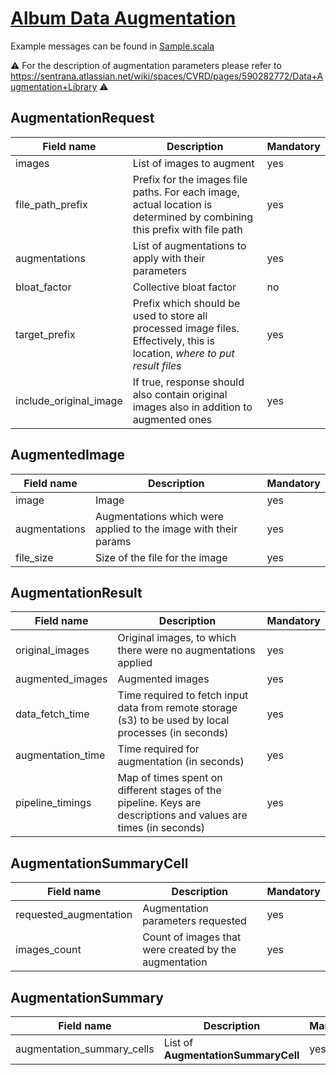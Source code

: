 [Album Data Augmentation](../../src/main/proto/cortex/api/job/album/augmentation.proto)
======

Example messages can be found in [Sample.scala](../../src/main/scala/cortex/api/job/album/augmentation/Sample.scala)

️:warning: For the description of augmentation parameters please refer to https://sentrana.atlassian.net/wiki/spaces/CVRD/pages/590282772/Data+Augmentation+Library :warning: 

AugmentationRequest
------
| Field name | Description | Mandatory |
|---|---|---|
| images | List of images to augment | yes |
| file_path_prefix | Prefix for the images file paths. For each image, actual location is determined by combining this prefix with file path | yes |
| augmentations | List of augmentations to apply with their parameters | yes |
| bloat_factor | Collective bloat factor | no |
| target_prefix | Prefix which should be used to store all processed image files. Effectively, this is location, _where to put result files_ | yes |
| include_original_image | If true, response should also contain original images also in addition to augmented ones | yes |

AugmentedImage
------
| Field name | Description | Mandatory |
|---|---|---|
| image | Image | yes |
| augmentations | Augmentations which were applied to the image with their params | yes |
| file_size | Size of the file for the image | yes |

AugmentationResult
------
| Field name | Description | Mandatory |
|---|---|---|
| original_images | Original images, to which there were no augmentations applied | yes |
| augmented_images | Augmented images | yes |
| data_fetch_time | Time required to fetch input data from remote storage (s3) to be used by local processes (in seconds) | yes |
| augmentation_time | Time required for augmentation (in seconds) | yes |
| pipeline_timings | Map of times spent on different stages of the pipeline. Keys are descriptions and values are times (in seconds) | yes |

AugmentationSummaryCell
------
| Field name | Description | Mandatory |
|---|---|---|
| requested_augmentation | Augmentation parameters requested | yes |
| images_count | Count of images that were created by the augmentation | yes |

AugmentationSummary
------
| Field name | Description | Mandatory |
|---|---|---|
| augmentation_summary_cells | List of **AugmentationSummaryCell** | yes |
